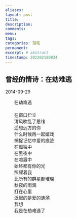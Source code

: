 ```yaml
---
aliases:
layout: post
title:
description:
comments:
menu:
tags: 
categories: 随笔
permanent: 
excerpt: # abstract
timestamp: 202202180834
---
```

## 曾经的情诗：在劫难逃

2014-09-29 

　　在劫难逃  
　　  
　　在窗口伫立  
　　清风吹乱了思绪  
　　遥想远方的你  
　　什么时候再一起嬉戏  
　　捕捉记忆中爱的痕迹  
　　在孤独中  
　　在黑夜中  
　　在喧嚣中  
　　始终都有你的光  
　　照耀着我  
　　比所有的群星都璀璨  
　　秋夜的雨滴  
　　打在心里  
　　泛起的是爱的涟漪  
　　我想  
　　我是在劫难逃了


